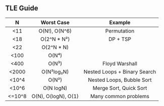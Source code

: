 ## TLE Guide

| N      | Worst Case          | Example                      |
| :----: | :------------------:| :---------------------------:|
| <11    | O(N!), O(N^6)       | Permutation                  |
| <18    | O(2^N * N²)         | DP + TSP                     |
| <22    | O(2^N * N)          |                              |
| <100   | O(N⁴)               |                              |
| <400   | O(N³)               | Floyd Warshall               |
| <2000  | O(N²log₂N)          | Nested Loops + Binary Search |
| <10^4  | O(N²)               | Nested Loops, Bubble Sort    |
| <10^6  | O(N logN)           | Merge Sort, Quick Sort       |
| <=10^8 | O(N), O(logN), O(1) | Many common problems         |
